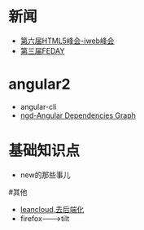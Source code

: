 # 新闻
- [第六届HTML5峰会-iweb峰会](http://2017.html5dw.com/)
- [第三届FEDAY](https://fequan.com/2017/)

# angular2
+ angular-cli
+ [ngd-Angular Dependencies Graph](https://github.com/compodoc/ngd)

# 基础知识点
+ new的那些事儿

#其他
+ [leancloud,去后端化](http://leancloud.cn)
+ firefox--->tilt
